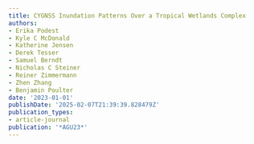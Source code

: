 ```yaml
---
title: CYGNSS Inundation Patterns Over a Tropical Wetlands Complex
authors:
- Erika Podest
- Kyle C McDonald
- Katherine Jensen
- Derek Tesser
- Samuel Berndt
- Nicholas C Steiner
- Reiner Zimmermann
- Zhen Zhang
- Benjamin Poulter
date: '2023-01-01'
publishDate: '2025-02-07T21:39:39.828479Z'
publication_types:
- article-journal
publication: '*AGU23*'
---
```

